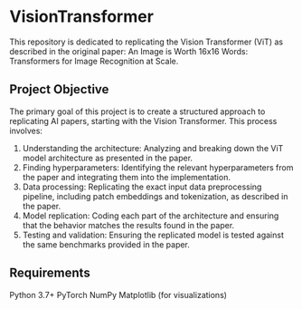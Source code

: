 # VisionTransformer

This repository is dedicated to replicating the Vision Transformer (ViT) as described in the original paper: An Image is Worth 16x16 Words: Transformers for Image Recognition at Scale.

## Project Objective
The primary goal of this project is to create a structured approach to replicating AI papers, starting with the Vision Transformer. This process involves:

1. Understanding the architecture: Analyzing and breaking down the ViT model architecture as presented in the paper.
2. Finding hyperparameters: Identifying the relevant hyperparameters from the paper and integrating them into the implementation.
3. Data processing: Replicating the exact input data preprocessing pipeline, including patch embeddings and tokenization, as described in the paper.
4. Model replication: Coding each part of the architecture and ensuring that the behavior matches the results found in the paper.
5. Testing and validation: Ensuring the replicated model is tested against the same benchmarks provided in the paper.


## Requirements
Python 3.7+
PyTorch
NumPy
Matplotlib (for visualizations)

